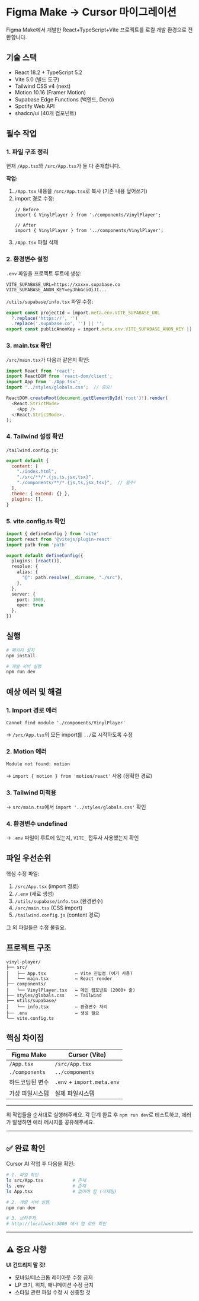 # Figma Make → Cursor 마이그레이션

Figma Make에서 개발한 React+TypeScript+Vite 프로젝트를 로컬 개발 환경으로 전환합니다.

## 기술 스택
- React 18.2 + TypeScript 5.2
- Vite 5.0 (빌드 도구)
- Tailwind CSS v4 (next)
- Motion 10.16 (Framer Motion)
- Supabase Edge Functions (백엔드, Deno)
- Spotify Web API
- shadcn/ui (40개 컴포넌트)

## 필수 작업

### 1. 파일 구조 정리
현재 `/App.tsx`와 `/src/App.tsx`가 둘 다 존재합니다.

**작업:**
1. `/App.tsx` 내용을 `/src/App.tsx`로 복사 (기존 내용 덮어쓰기)
2. import 경로 수정:
   ```tsx
   // Before
   import { VinylPlayer } from './components/VinylPlayer';
   
   // After  
   import { VinylPlayer } from '../components/VinylPlayer';
   ```
3. `/App.tsx` 파일 삭제

### 2. 환경변수 설정
`.env` 파일을 프로젝트 루트에 생성:
```env
VITE_SUPABASE_URL=https://xxxxx.supabase.co
VITE_SUPABASE_ANON_KEY=eyJhbGciOiJI...
```

`/utils/supabase/info.tsx` 파일 수정:
```typescript
export const projectId = import.meta.env.VITE_SUPABASE_URL
  ?.replace('https://', '')
  .replace('.supabase.co', '') || '';
export const publicAnonKey = import.meta.env.VITE_SUPABASE_ANON_KEY || '';
```

### 3. main.tsx 확인
`/src/main.tsx`가 다음과 같은지 확인:
```typescript
import React from 'react';
import ReactDOM from 'react-dom/client';
import App from './App.tsx';
import '../styles/globals.css';  // 중요!

ReactDOM.createRoot(document.getElementById('root')!).render(
  <React.StrictMode>
    <App />
  </React.StrictMode>,
);
```

### 4. Tailwind 설정 확인
`/tailwind.config.js`:
```javascript
export default {
  content: [
    "./index.html",
    "./src/**/*.{js,ts,jsx,tsx}",
    "./components/**/*.{js,ts,jsx,tsx}",  // 필수!
  ],
  theme: { extend: {} },
  plugins: [],
}
```

### 5. vite.config.ts 확인
```typescript
import { defineConfig } from 'vite'
import react from '@vitejs/plugin-react'
import path from 'path'

export default defineConfig({
  plugins: [react()],
  resolve: {
    alias: {
      "@": path.resolve(__dirname, "./src"),
    },
  },
  server: {
    port: 3000,
    open: true
  },
})
```

## 실행

```bash
# 패키지 설치
npm install

# 개발 서버 실행
npm run dev
```

## 예상 에러 및 해결

### 1. Import 경로 에러
```
Cannot find module './components/VinylPlayer'
```
→ `/src/App.tsx`의 모든 import를 `../`로 시작하도록 수정

### 2. Motion 에러
```
Module not found: motion
```
→ `import { motion } from 'motion/react'` 사용 (정확한 경로)

### 3. Tailwind 미적용
→ `src/main.tsx`에서 `import '../styles/globals.css'` 확인

### 4. 환경변수 undefined
→ `.env` 파일이 루트에 있는지, `VITE_` 접두사 사용했는지 확인

## 파일 우선순위

핵심 수정 파일:
1. `/src/App.tsx` (import 경로)
2. `/.env` (새로 생성)
3. `/utils/supabase/info.tsx` (환경변수)
4. `/src/main.tsx` (CSS import)
5. `/tailwind.config.js` (content 경로)

그 외 파일들은 수정 불필요.

## 프로젝트 구조

```
vinyl-player/
├── src/
│   ├── App.tsx           ← Vite 진입점 (여기 사용)
│   └── main.tsx          ← React render
├── components/
│   └── VinylPlayer.tsx   ← 메인 컴포넌트 (2000+ 줄)
├── styles/globals.css    ← Tailwind
├── utils/supabase/
│   └── info.tsx          ← 환경변수 처리
├── .env                  ← 생성 필요
└── vite.config.ts
```

## 핵심 차이점

| Figma Make | Cursor (Vite) |
|------------|---------------|
| `/App.tsx` | `/src/App.tsx` |
| `./components` | `../components` |
| 하드코딩된 변수 | `.env` + `import.meta.env` |
| 가상 파일시스템 | 실제 파일시스템 |

---

위 작업들을 순서대로 실행해주세요.
각 단계 완료 후 `npm run dev`로 테스트하고,
에러가 발생하면 에러 메시지를 공유해주세요.

---

## ✅ 완료 확인

Cursor AI 작업 후 다음을 확인:

```bash
# 1. 파일 확인
ls src/App.tsx           # 존재
ls .env                  # 존재
ls App.tsx               # 없어야 함 (삭제됨)

# 2. 개발 서버 실행
npm run dev

# 3. 브라우저
# http://localhost:3000 에서 앱 로드 확인
```

---

## ⚠️ 중요 사항

**UI 건드리지 말 것!**
- 모바일/데스크톱 레이아웃 수정 금지
- LP 크기, 위치, 애니메이션 수정 금지
- 스타일 관련 파일 수정 시 신중할 것

